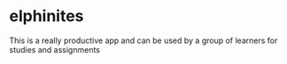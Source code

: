 # elphinites
This is a really productive app and can be used by a group of learners for studies and assignments
